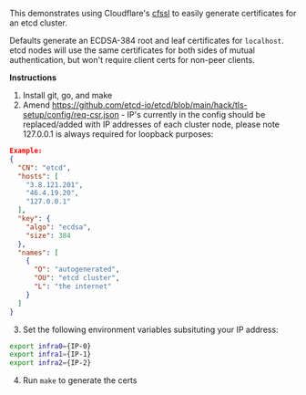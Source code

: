 This demonstrates using Cloudflare's [cfssl](https://github.com/cloudflare/cfssl) to easily generate certificates for an
etcd cluster.

Defaults generate an ECDSA-384 root and leaf certificates for `localhost`. etcd nodes will use the same certificates for
both sides of mutual authentication, but won't require client certs for non-peer clients.

**Instructions**

1. Install git, go, and make
2. Amend https://github.com/etcd-io/etcd/blob/main/hack/tls-setup/config/req-csr.json - IP's currently in the config
   should be replaced/added with IP addresses of each cluster node, please note 127.0.0.1 is always required for
   loopback purposes:

```json
Example:
{
  "CN": "etcd",
  "hosts": [
    "3.8.121.201",
    "46.4.19.20",
    "127.0.0.1"
  ],
  "key": {
    "algo": "ecdsa",
    "size": 384
  },
  "names": [
    {
      "O": "autogenerated",
      "OU": "etcd cluster",
      "L": "the internet"
    }
  ]
}
```

3. Set the following environment variables subsituting your IP address:

```bash
export infra0={IP-0}
export infra1={IP-1}
export infra2={IP-2}
```

4. Run `make` to generate the certs
